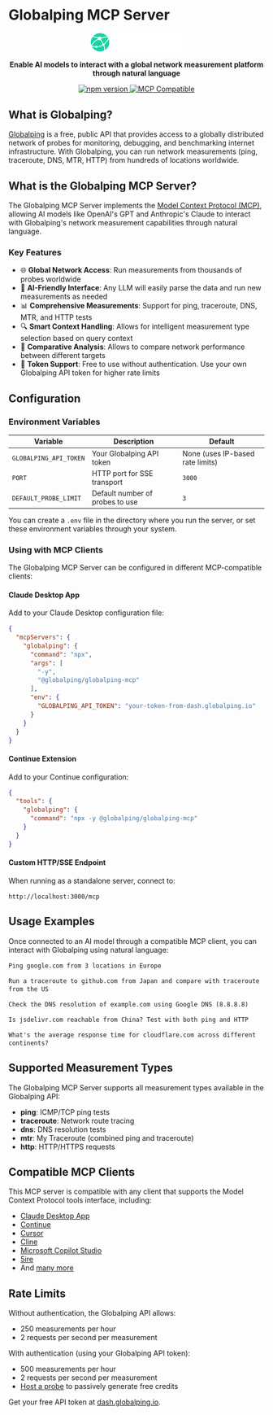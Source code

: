 # Globalping MCP Server

<p align="center">
  <img src="https://raw.githubusercontent.com/jsdelivr/globalping-media/refs/heads/master/logo/full_colored_light.svg" alt="Globalping Logo" width="180"/>
</p>

<p align="center">
  <b>Enable AI models to interact with a global network measurement platform through natural language</b>
</p>

<p align="center">
  <a href="https://www.npmjs.com/package/@globalping/globalping-mcp">
    <img src="https://img.shields.io/npm/v/@globalping/globalping-mcp.svg" alt="npm version">
  </a>
  <a href="https://github.com/modelcontextprotocol/modelcontextprotocol">
    <img src="https://img.shields.io/badge/MCP-compatible-brightgreen.svg" alt="MCP Compatible">
  </a>
</p>

## What is Globalping?

[Globalping](https://globalping.io) is a free, public API that provides access to a globally distributed network of probes for monitoring, debugging, and benchmarking internet infrastructure. With Globalping, you can run network measurements (ping, traceroute, DNS, MTR, HTTP) from hundreds of locations worldwide.

## What is the Globalping MCP Server?

The Globalping MCP Server implements the [Model Context Protocol (MCP)](https://modelcontextprotocol.io), allowing AI models like OpenAI's GPT and Anthropic's Claude to interact with Globalping's network measurement capabilities through natural language.

### Key Features

- 🌐 **Global Network Access**: Run measurements from thousands of probes worldwide
- 🤖 **AI-Friendly Interface**: Any LLM will easily parse the data and run new measurements as needed
- 📊 **Comprehensive Measurements**: Support for ping, traceroute, DNS, MTR, and HTTP tests
- 🔍 **Smart Context Handling**: Allows for intelligent measurement type selection based on query context
- 🔄 **Comparative Analysis**: Allows to compare network performance between different targets
- 🔑 **Token Support**: Free to use without authentication. Use your own Globalping API token for higher rate limits

## Configuration

### Environment Variables

| Variable | Description | Default |
|----------|-------------|---------|
| `GLOBALPING_API_TOKEN` | Your Globalping API token | None (uses IP-based rate limits) |
| `PORT` | HTTP port for SSE transport | `3000` |
| `DEFAULT_PROBE_LIMIT` | Default number of probes to use | `3` |


You can create a `.env` file in the directory where you run the server, or set these environment variables through your system.

### Using with MCP Clients

The Globalping MCP Server can be configured in different MCP-compatible clients:

#### Claude Desktop App

Add to your Claude Desktop configuration file:

```json
{
  "mcpServers": {
    "globalping": {
      "command": "npx",
      "args": [
        "-y",
        "@globalping/globalping-mcp"
      ],
      "env": {
        "GLOBALPING_API_TOKEN": "your-token-from-dash.globalping.io"
      }
    }
  }
}
```

#### Continue Extension

Add to your Continue configuration:

```json
{
  "tools": {
    "globalping": {
      "command": "npx -y @globalping/globalping-mcp"
    }
  }
}
```

#### Custom HTTP/SSE Endpoint

When running as a standalone server, connect to:

```
http://localhost:3000/mcp
```

## Usage Examples

Once connected to an AI model through a compatible MCP client, you can interact with Globalping using natural language:

```
Ping google.com from 3 locations in Europe
```

```
Run a traceroute to github.com from Japan and compare with traceroute from the US
```

```
Check the DNS resolution of example.com using Google DNS (8.8.8.8)
```

```
Is jsdelivr.com reachable from China? Test with both ping and HTTP
```

```
What's the average response time for cloudflare.com across different continents?
```

## Supported Measurement Types

The Globalping MCP Server supports all measurement types available in the Globalping API:

- **ping**: ICMP/TCP ping tests
- **traceroute**: Network route tracing
- **dns**: DNS resolution tests
- **mtr**: My Traceroute (combined ping and traceroute)
- **http**: HTTP/HTTPS requests

## Compatible MCP Clients

This MCP server is compatible with any client that supports the Model Context Protocol tools interface, including:

- [Claude Desktop App](https://claude.ai/download)
- [Continue](https://github.com/continuedev/continue)
- [Cursor](https://cursor.com)
- [Cline](https://github.com/cline/cline)
- [Microsoft Copilot Studio](https://learn.microsoft.com/en-us/microsoft-copilot-studio/agent-extend-action-mcp)
- [5ire](https://github.com/nanbingxyz/5ire)
- And [many more](https://modelcontextprotocol.io/clients)

## Rate Limits

Without authentication, the Globalping API allows:
- 250 measurements per hour
- 2 requests per second per measurement

With authentication (using your Globalping API token):
- 500 measurements per hour
- 2 requests per second per measurement
- [Host a probe](https://github.com/jsdelivr/globalping-probe) to passively generate free credits

Get your free API token at [dash.globalping.io](https://dash.globalping.io).


